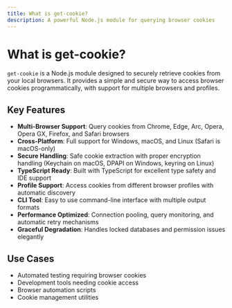 ```yaml
---
title: What is get-cookie?
description: A powerful Node.js module for querying browser cookies
---
```


# What is get-cookie?

`get-cookie` is a Node.js module designed to securely retrieve cookies from your local browsers. It provides a simple and secure way to access browser cookies programmatically, with support for multiple browsers and profiles.

## Key Features

- **Multi-Browser Support**: Query cookies from Chrome, Edge, Arc, Opera, Opera GX, Firefox, and Safari browsers
- **Cross-Platform**: Full support for Windows, macOS, and Linux (Safari is macOS-only)
- **Secure Handling**: Safe cookie extraction with proper encryption handling (Keychain on macOS, DPAPI on Windows, keyring on Linux)
- **TypeScript Ready**: Built with TypeScript for excellent type safety and IDE support
- **Profile Support**: Access cookies from different browser profiles with automatic discovery
- **CLI Tool**: Easy to use command-line interface with multiple output formats
- **Performance Optimized**: Connection pooling, query monitoring, and automatic retry mechanisms
- **Graceful Degradation**: Handles locked databases and permission issues elegantly

## Use Cases

- Automated testing requiring browser cookies
- Development tools needing cookie access
- Browser automation scripts
- Cookie management utilities

